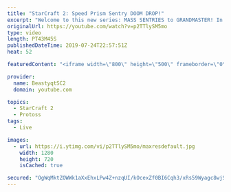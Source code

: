 ```yaml
---
title: "StarCraft 2: Speed Prism Sentry DOOM DROP!"
excerpt: "Welcome to this new series: MASS SENTRIES to GRANDMASTER! In this series, we will see how far I can get by playing ONLY Sentries on the ladder in ALL Protoss matchups!  Yet more Mass Sentry games in all three Protoss matchups! The first opponent has some thoughts on this playstyle...  Feel free to let"
originalUrl: https://youtube.com/watch?v=p2TTlySM5mo
type: video
length: PT43M45S
publishedDateTime: 2019-07-24T22:57:51Z
heat: 52

featuredContent: "<iframe width=\"800\" height=\"500\" frameborder=\"0\" src=\"https://www.youtube.com/embed/p2TTlySM5mo\" allow=\"accelerometer; autoplay; encrypted-media; gyroscope; picture-in-picture\" allowfullscreen></iframe>"

provider:
  name: BeastyqtSC2
  domain: youtube.com

topics:
  - StarCraft 2
  - Protoss
tags:
  - Live

images:
  - url: https://i.ytimg.com/vi/p2TTlySM5mo/maxresdefault.jpg
    width: 1280
    height: 720
    isCached: true

secured: "OgWqMktZOWWk1aXxEhxLPw4Z+nzqUI/kOcexZf0BI6Cqh3/xRs59Wyagc8wjSZtmP7aMmrBDkwxmWziR5urvMAJkgmNhisxti1I5EGM0QlmRbKNuDOkhAKzcmIYbW+/gfD1xqz6k0gMxRRl7XapjfBwyAlaMDm7hS0XbsGUe9XrxtvoTlGl5AjBO9uUPegYTsHg3Pjf2m8XgN+niC1H4xJEGqxze9xwM2Kh4LvhWXthdM3d4JeQ4Tm6dmoQzCWa3p+VYfX4mJ5F4/U14vr1nruuyj5rYyJYOcA/wtduhw9VJsHfXZB1Hl/FDVFXSP1dEeSaX3nxW0eEzK7SU7ENr8dKiqcg8JMdFKohvd95HZiBlB6zJfGNdTDQqmg5WPWKTyQpWwO0ex4719LnOgjEpDbYvb4zG9j/RDaat6GOgov8=;xg4owGNK6GDxPJBATDxKOA=="
---
```


